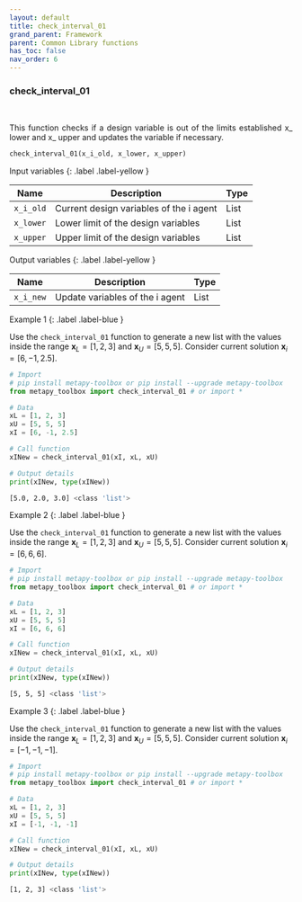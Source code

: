 ```yaml
---
layout: default
title: check_interval_01
grand_parent: Framework
parent: Common Library functions
has_toc: false
nav_order: 6
---
```


<!--Don't delete ths script-->
<script src = "https://polyfill.io/v3/polyfill.min.js?features=es6"></script>
<script id = "MathJax-script" async src="https://cdn.jsdelivr.net/npm/mathjax@3/es5/tex-mml-chtml.js"></script>
<!--Don't delete ths script-->

<h3>check_interval_01</h3>

<br>

<p align = "justify">
    This function checks if a design variable is out of the limits established x_ lower and x_ upper and updates the variable if necessary.
</p>

```python
check_interval_01(x_i_old, x_lower, x_upper)
```

Input variables
{: .label .label-yellow }

<table style = "width:100%">
    <thead>
      <tr>
        <th>Name</th>
        <th>Description</th>
        <th>Type</th>
      </tr>
    </thead>
    <tr>
        <td><code>x_i_old</code></td>
        <td>Current design variables of the i agent</td>
        <td>List</td>
    <tr>
        <td><code>x_lower</code></td>
        <td>Lower limit of the design variables</td>
        <td>List</td>
    <tr>
        <td><code>x_upper</code></td>
        <td>Upper limit of the design variables</td>
        <td>List</td>
</table>

Output variables
{: .label .label-yellow }

<table style = "width:100%">
    <thead>
      <tr>
        <th>Name</th>
        <th>Description</th>
        <th>Type</th>
      </tr>
    </thead>
    <tr>
        <td><code>x_i_new</code></td>
        <td>Update variables of the i agent</td>
        <td>List</td>
    </tr>
</table>

Example 1
{: .label .label-blue }

Use the `check_interval_01` function to generate a new list with the values inside the range $\mathbf{x}_L = [1, 2, 3]$ and $\mathbf{x}_U = [5, 5, 5]$. Consider current solution $\mathbf{x}_i = [6, -1, 2.5]$.

```python
# Import
# pip install metapy-toolbox or pip install --upgrade metapy-toolbox 
from metapy_toolbox import check_interval_01 # or import *

# Data
xL = [1, 2, 3]
xU = [5, 5, 5]
xI = [6, -1, 2.5]

# Call function
xINew = check_interval_01(xI, xL, xU)

# Output details
print(xINew, type(xINew))
```

```bash
[5.0, 2.0, 3.0] <class 'list'>
```

Example 2
{: .label .label-blue }

Use the `check_interval_01` function to generate a new list with the values inside the range $\mathbf{x}_L = [1, 2, 3]$ and $\mathbf{x}_U = [5, 5, 5]$. Consider current solution $\mathbf{x}_i = [6, 6, 6]$.

```python
# Import
# pip install metapy-toolbox or pip install --upgrade metapy-toolbox 
from metapy_toolbox import check_interval_01 # or import *

# Data
xL = [1, 2, 3]
xU = [5, 5, 5]
xI = [6, 6, 6]

# Call function
xINew = check_interval_01(xI, xL, xU)

# Output details
print(xINew, type(xINew))
```

```bash
[5, 5, 5] <class 'list'>
```

Example 3
{: .label .label-blue }

Use the `check_interval_01` function to generate a new list with the values inside the range $\mathbf{x}_L = [1, 2, 3]$ and $\mathbf{x}_U = [5, 5, 5]$. Consider current solution $\mathbf{x}_i = [-1, -1, -1]$.

```python
# Import
# pip install metapy-toolbox or pip install --upgrade metapy-toolbox 
from metapy_toolbox import check_interval_01 # or import *

# Data
xL = [1, 2, 3]
xU = [5, 5, 5]
xI = [-1, -1, -1]

# Call function
xINew = check_interval_01(xI, xL, xU)

# Output details
print(xINew, type(xINew))
```

```bash
[1, 2, 3] <class 'list'>
```